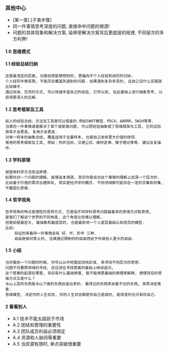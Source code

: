 ### 其他中心
* [某一类].[子类步骤]
* 同一件事情思考深度的问题, 直接命中问题的根源!
* 问题的具体现象和解决方案, 延伸至解决方案背后更底层的规律, 不同层次的多方利弊!

#### 1.0 思维模式
#### 1.1 经验总结归纳
    这是最浅显的层面, 也是经常能够想到的, 更偏向于个人经验和阅历的归纳.
    个人经历毕竟有限, 不能完全覆盖所遇到的问题. 如果遇到复杂多变的, 且自己没什么实践就比较棘手.
    通过阅读、交流的方式, 可以快速丰富自己的经验, 打开认知, 在此基础上进行抽象思考, 以获得更深入的见解.
#### 1.2 思考框架及工具
    前人的经验总结、方法及工具是可以借鉴的.例如SWOT模型，PDCA，AARRR，5W2H等等.
    当做完一件事情或者解决了某个或某类问题, 可以把经验抽象成了思维框架与工具, 它的边际效率才会更高, 复用才会更高.
    对单一样本的抽象总结, 覆盖适用于全量样本, 也是自己发挥更大价值的体现.
    常用的思考框架及工具, 例如：热炉法则、汉德公式、峰终定律、猴子理论等等. 建议反复操作.
#### 1.3 学科原理
    就是用科学方法验证原理.
    如果你对一个问题的理解, 能够追本溯源, 其实你是会对这个事情的理解上加深一个层次的.
    比如基于价值的需求治理体系, 其实是经济学的概念. 不同领域都可能存在一定的交集和并集, 不要固化思维.
#### 1.4 哲学视角
    哲学视角的特点是理性的思辨方式, 它是指不同学科思考问题最基本的思维方式和思想,
    是我们了解这个世界的不同角度, 这个角度比较难以理解, 
    但是却是最宏大, 最抽象和最底层的, 也是最影响一个人底层基础认知信念的模型.
    比如: 
        辩证的来看待一件事情会有 好、坏、折中 三种.
        自由是相对意义的, 法律通过限制你的自由而给予你或他人更大的自由.
#### 1.5 小结
    当你看到一个问题的时候, 你可以从中挖掘这四块区域, 来寻找不同层次的思想.
    问题不仅要跨领域的寻找, 还应该在寻找答案的基础上继续追问, 
    这个答案的起源在哪里, 背后有什么基础原理, 能不能用更基础的原理来解释, 原理背后的思维方式又是什么？
    冰山上层的东西是冰山下面的东西创造出来的. 看得见的东西来自看不见的东西, 本质决定表象.
    思维模型, 决定你的人生状态, 你的人生状态都是你自己造成的, 能改变的也只有你自己.
    
#### 2 看看别人
* A.1 技术不能太超前于市场
* A.2 团结和管理的重要性
* A.3 团队成员利益必须绑定
* A.4 资源和人脉同等重要
* A.5 当资源有限时, 单点突破很重要